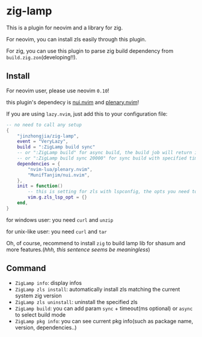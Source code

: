 # zig-lamp

This is a plugin for neovim and a library for zig.

For neovim, you can install zls easily through this plugin.

For zig, you can use this plugin to parse zig build dependency from `build.zig.zon`(developing!!).

## Install

For neovim user, please use neovim `0.10`!

this plugin's dependecy is [nui.nvim](https://github.com/MunifTanjim/nui.nvim) and [plenary.nvim](https://github.com/nvim-lua/plenary.nvim)!

If you are using `lazy.nvim`, just add this to your configuration file:

```lua
-- no need to call any setup
{
    "jinzhongjia/zig-lamp",
    event = "VeryLazy",
    build = ":ZigLamp build sync"
    -- or ":ZigLamp build" for async build, the build job will return immediately
    -- or ":ZigLamp build sync 20000" for sync build with specified timeout 20000ms
    dependencies = {
        "nvim-lua/plenary.nvim",
        "MunifTanjim/nui.nvim",
    },
    init = function()
        -- this is setting for zls with lspconfig, the opts you need to see document of zls and lspconfig
        vim.g.zls_lsp_opt = {}
    end,
}
```

for windows user: you need `curl` and `unzip`

for unix-like user: you need `curl` and `tar`

Oh, of course, recommend to install `zig` to build lamp lib for shasum and more features.(_hhh, this sentence seems be meaningless_)

## Command

- `ZigLamp info`: display infos
- `ZigLamp zls install`: automatically install zls matching the current system zig version
- `ZigLamp zls uninstall`: uninstall the specified zls
- `ZigLamp build`: you can add param `sync` + timeout(ms optional) or `async` to select build mode
- `ZigLamp pkg info`: you can see current pkg info(such as package name, version, dependencies..)
